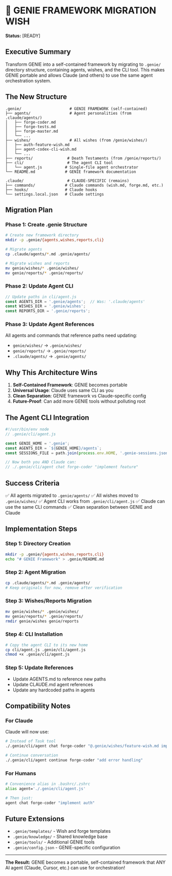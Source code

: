 # 🧞 GENIE FRAMEWORK MIGRATION WISH

**Status:** [READY]

## Executive Summary
Transform GENIE into a self-contained framework by migrating to `.genie/` directory structure, containing agents, wishes, and the CLI tool. This makes GENIE portable and allows Claude (and others) to use the same agent orchestration system.

## The New Structure
```
.genie/                     # GENIE FRAMEWORK (self-contained)
├── agents/                 # Agent personalities (from .claude/agents/)
│   ├── forge-coder.md
│   ├── forge-tests.md
│   ├── forge-master.md
│   └── ...
├── wishes/                 # All wishes (from /genie/wishes/)
│   ├── auth-feature-wish.md
│   ├── agent-codex-cli-wish.md
│   └── ...
├── reports/               # Death Testaments (from /genie/reports/)
├── cli/                   # The agent CLI tool
│   └── agent.js          # Single-file agent orchestrator
└── README.md             # GENIE framework documentation

.claude/                   # CLAUDE-SPECIFIC (remains)
├── commands/             # Claude commands (wish.md, forge.md, etc.)
├── hooks/                # Claude hooks
└── settings.local.json   # Claude settings
```

## Migration Plan

### Phase 1: Create .genie Structure
```bash
# Create new framework directory
mkdir -p .genie/{agents,wishes,reports,cli}

# Migrate agents
cp .claude/agents/*.md .genie/agents/

# Migrate wishes and reports
mv genie/wishes/* .genie/wishes/
mv genie/reports/* .genie/reports/
```

### Phase 2: Update Agent CLI
```javascript
// Update paths in cli/agent.js
const AGENTS_DIR = '.genie/agents';  // Was: '.claude/agents'
const WISHES_DIR = '.genie/wishes';
const REPORTS_DIR = '.genie/reports';
```

### Phase 3: Update Agent References
All agents and commands that reference paths need updating:
- `genie/wishes/` → `.genie/wishes/`
- `genie/reports/` → `.genie/reports/`
- `.claude/agents/` → `.genie/agents/`

## Why This Architecture Wins

1. **Self-Contained Framework**: GENIE becomes portable
2. **Universal Usage**: Claude uses same CLI as you
3. **Clean Separation**: GENIE framework vs Claude-specific config
4. **Future-Proof**: Can add more GENIE tools without polluting root

## The Agent CLI Integration
```javascript
#!/usr/bin/env node
// .genie/cli/agent.js

const GENIE_HOME = '.genie';
const AGENTS_DIR = `${GENIE_HOME}/agents`;
const SESSIONS_FILE = path.join(process.env.HOME, '.genie-sessions.json');

// Now both you AND Claude can:
// ./.genie/cli/agent chat forge-coder "implement feature"
```

## Success Criteria
✅ All agents migrated to `.genie/agents/`
✅ All wishes moved to `.genie/wishes/`
✅ Agent CLI works from `.genie/cli/agent.js`
✅ Claude can use the same CLI commands
✅ Clean separation between GENIE and Claude

## Implementation Steps

### Step 1: Directory Creation
```bash
mkdir -p .genie/{agents,wishes,reports,cli}
echo "# GENIE Framework" > .genie/README.md
```

### Step 2: Agent Migration
```bash
cp .claude/agents/*.md .genie/agents/
# Keep originals for now, remove after verification
```

### Step 3: Wishes/Reports Migration
```bash
mv genie/wishes/* .genie/wishes/
mv genie/reports/* .genie/reports/
rmdir genie/wishes genie/reports
```

### Step 4: CLI Installation
```bash
# Copy the agent CLI to its new home
cp cli/agent.js .genie/cli/agent.js
chmod +x .genie/cli/agent.js
```

### Step 5: Update References
- Update AGENTS.md to reference new paths
- Update CLAUDE.md agent references
- Update any hardcoded paths in agents

## Compatibility Notes

### For Claude
Claude will now use:
```bash
# Instead of Task tool
./.genie/cli/agent chat forge-coder "@.genie/wishes/feature-wish.md implement"

# Continue conversation
./.genie/cli/agent continue forge-coder "add error handling"
```

### For Humans
```bash
# Convenience alias in .bashrc/.zshrc
alias agent='./.genie/cli/agent.js'

# Then just:
agent chat forge-coder "implement auth"
```

## Future Extensions
- `.genie/templates/` - Wish and forge templates
- `.genie/knowledge/` - Shared knowledge base
- `.genie/tools/` - Additional GENIE tools
- `.genie/config.json` - GENIE-specific configuration

---

**The Result:** GENIE becomes a portable, self-contained framework that ANY AI agent (Claude, Cursor, etc.) can use for orchestration!